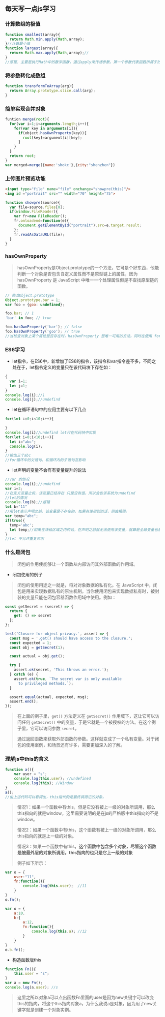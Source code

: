 ## 每天写一点js学习

### 计算数组的极值

```javascript
function smallest(array){
  return Math.min.apply(Math,array);
}//计算最小值
function largest(array){
  return Math.max.apply(Math,array);//
}
//原理，主要是执行Math中的数学函数，通过apply来传递参数，第一个参数代表函数所属于的对象，第二个参数必须是数组，表示传入的参数。

```

### 将参数转化成数组

```javascript
function transformToArray(arg){
  return Array.prototype.slice.call(arg);
}
```

### 简单实现合并对象

```javascript
funtion merge(root){
  for(var i=1;i<arguments.length;i++){
    for(var key in arguments[i]){
      if(object.hasOwnProperty(key)){
        root[key]=argument[i][key];
      }
    }
  }
  return root;
}
var merged=merge({name:'shokc'},{city:"shenzhen"})
```

### 上传图片预览功能

```html
<input type="file" name="file" onchange="showpre(this)"/>
<img id ="portrait" src="" width="70" height="75">
```

```javascript
function showpre(source){
  var file=source.files[0];
  if(window.FileReader){
    var fr=new FileReader();
    fr.onloadend=function(e){
      document.getElementById("portrait").src=e.target.result;
    };
    fr.readAsDataURL(file);
  }
}
```

### hasOwnProperty

> hasOwnProperty是Object.prototype的一个方法，它可是个好东西，他能判断一个对象是否包含自定义属性而不是原型链上的属性，因为hasOwnProperty 是 JavaScript 中唯一一个处理属性但是不查找原型链的函数。

```javascript
// 修改Object.prototype
Object.prototype.bar = 1; 
var foo = {goo: undefined};

foo.bar; // 1
'bar' in foo; // true

foo.hasOwnProperty('bar'); // false
foo.hasOwnProperty('goo'); // true
//当检查对象上某个属性是否存在时，hasOwnProperty 是唯一可用的方法。同时在使用 for in loop 遍历对象时，推荐总是使用 hasOwnProperty 方法，这将会避免原型对象扩展带来的干扰
```

### ES6学习

* let指令，在ES6中，新增加了ES6的指令，该指令和var指令差不多，不同之处在于，let指令定义的变量只在该代码块下存在如：

```javascript
{
  var i=1;
  let j=1;
}
console.log(i);//1
console.log(j);//undefind
```

* let在循环语句中的应用主要有以下几点

```javascript
for(let i=0;i<10;i++){
  
}
console.log(i)//undefind let只在代码块中实现
for(let i=0;i<10;i++){
  let i="abc";
  console.log(i);
}
//输出三个abc
//for循环中的父语句，和循环内的子语句互影响
```

* let声明的变量不会有有变量提升的说法

```javascript
//var 的情况
console.log(i);//undefind
var i=2;
//在定义变量之前，该变量已经存在 只是没有值，所以会告诉系统为undefind
//let的情况
console.log(b);//报错
let b="11"
//用let表示声明之前，该变量是不存在的，如果有使用到的话，则会报错。
var temp="abc";
if(true){
  temp='abc';
  let temp;//如果在块级区域之内的话，在声明之前就无法使用该变量，就算是全局变量也是一样的。
}
//let 不允许重复声明
```
### 什么是闭包

> 闭包的作用使能够让一个函数从内部访问其外部函数的作用域。

* 闭包使用的例子

> 闭包的使用用途之一就是，将对对象数据的私有化。在 JavaScript 中，闭包是用来实现数据私有的原生机制。当你使用闭包来实现数据私有时，被封装的变量只能在闭包容器函数作用域中使用。例如：

```javascript
const getSecret = (secret) => {
  return {
    get: () => secret
  };
};

test('Closure for object privacy.', assert => {
  const msg = '.get() should have access to the closure.';
  const expected = 1;
  const obj = getSecret(1);

  const actual = obj.get();

  try {
    assert.ok(secret, 'This throws an error.');
  } catch (e) {
    assert.ok(true, `The secret var is only available
      to privileged methods.`);
  }

  assert.equal(actual, expected, msg);
  assert.end();
});
```

> 在上面的例子里，`get()` 方法定义在 `getSecret()` 作用域下，这让它可以访问任何 `getSecret()` 中的变量，于是它就是一个被授权的方法。在这个例子里，它可以访问参数 `secret`。
>
> 通过返回函数来获取外部函数的参数。这样就变成了一个私有变量。对于闭包的使用案例，和场景还有许多，需要更加深入的了解。

### 理解js中this的含义

```javascript
function a(){
    var user = "s";
    console.log(this.user); //undefined
    console.log(this); //Window
}
a();
//由上述代码可以看得出，this指代的是最终调用它的对象。
```

> 情况1：如果一个函数中有this，但是它没有被上一级的对象所调用，那么this指向的就是window，这里需要说明的是在js的严格版中this指向的不是window。
>
> 情况2：如果一个函数中有this，这个函数有被上一级的对象所调用，那么this指向的就是上一级的对象。
>
> 情况3：如果一个函数中有this，**这个函数中包含多个对象，尽管这个函数是被最外层的对象所调用，this指向的也只是它上一级的对象**
>
> 例子如下所示：
>
> 

```javascript
var o = {
    user:"11",
    fn:function(){
        console.log(this.user);  //11
    }
}
o.fn();

var o = {
    a:10,
    b:{
        a:12,
        fn:function(){
            console.log(this.a); //12
        }
    }
}
o.b.fn();


```

* 构造函数版this

```javascript
function Fn(){
    this.user = "s";
}
var a = new Fn();
console.log(a.user); //s
```

> 这里之所以对象a可以点出函数Fn里面的user是因为new关键字可以改变this的指向，将这个this指向对象a，为什么我说a是对象，因为用了new关键字就是创建一个对象实例。